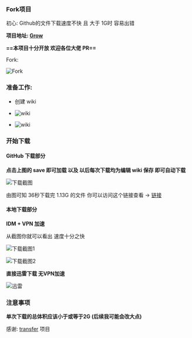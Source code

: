 ### Fork项目

初心: Github的文件下载速度不快 且 大于 1G时 容易出错

**项目地址: [Grow](https://github.com/Borber/Grow/)** 

**==本项目十分开放 欢迎各位大佬 PR==**

Fork:

![Fork](https://cdn.jsdelivr.net/gh/Borber/PublicPic1@master/teach/Grow/1.png "Fork")



### 准备工作:

- 创建 wiki

- ![wiki](https://cdn.jsdelivr.net/gh/Borber/PublicPic1@master/teach/Grow/2.png "wiki")

  

- ![wiki](https://cdn.jsdelivr.net/gh/Borber/PublicPic1@master/teach/Grow/3.png "page")



### 开始下载



#### GitHub 下载部分



**点击上图的 save 即可加载 以及 以后每次下载均为编辑 wiki 保存 即可自动下载**



![下载截图](https://cdn.jsdelivr.net/gh/Borber/PublicPic1@master/teach/Grow/4.png "下载结果")

由图可知 36秒下载完 1.13G 的文件 你可以访问这个链接查看 -> [链接](https://github.com/Borber/Grow/runs/990025532?check_suite_focus=true) 

#### 本地下载部分

**IDM + VPN 加速**

从截图你就可以看出 速度十分之快  

![下载截图1](https://cdn.jsdelivr.net/gh/Borber/PublicPic1@master/teach/Grow/5.png "下载截图1")

![下载截图2](https://cdn.jsdelivr.net/gh/Borber/PublicPic1@master/teach/Grow/6.png "下载截图2")



**直接迅雷下载 无VPN加速**

![迅雷](https://cdn.jsdelivr.net/gh/Borber/PublicPic1@master/teach/Grow/7.png "迅雷")

### 注意事项

**单次下载的总体积应该小于或等于2G (后续我可能会改大点)**



感谢: [transfer](https://github.com/Mikubill/transfer) 项目